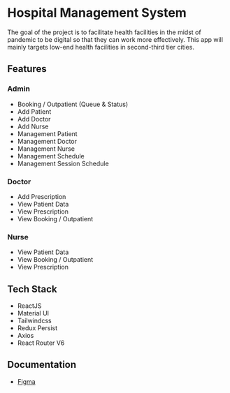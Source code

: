 # Hospital Management System

The goal of the project is to facilitate health facilities in the midst of pandemic to be
digital so that they can work more effectively. This app will mainly targets low-end
health facilities in second-third tier cities.
## Features
### Admin
- Booking / Outpatient (Queue & Status)
- Add Patient
- Add Doctor
- Add Nurse
- Management Patient
- Management Doctor
- Management Nurse
- Management Schedule
- Management Session Schedule

### Doctor
- Add Prescription
- View Patient Data
- View Prescription
- View Booking / Outpatient

### Nurse
- View Patient Data
- View Booking / Outpatient
- View Prescription

## Tech Stack
- ReactJS
- Material UI
- Tailwindcss
- Redux Persist
- Axios
- React Router V6

## Documentation
- [Figma](https://www.figma.com/file/BW55i7s9OkaxDUxSotQsnY/Hospital-Management-System?node-id=23%3A10866)

